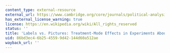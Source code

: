 ```yaml
---
content_type: external-resource
external_url: https://www.cambridge.org/core/journals/political-analysis/article/labels-vs-pictures-treatmentmode-effects-in-experiments-about-discrimination/1810CC8BEEA22DB651DA9EAC8B86493F
has_external_license_warning: true
license: https://en.wikipedia.org/wiki/All_rights_reserved
status: ''
title: 'Labels vs. Pictures: Treatment-Mode Effects in Experiments About Discrimination'
uid: 86bd3ec4-6b25-4559-9d42-144d60a512ae
wayback_url: ''
---
```

